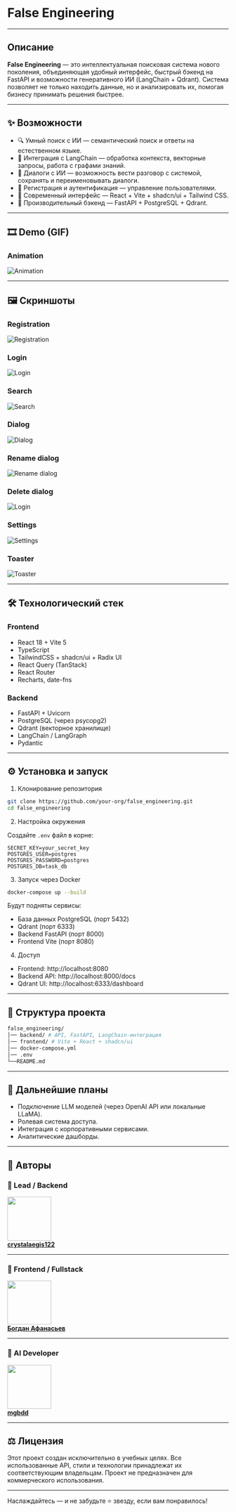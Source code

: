 # False Engineering

---

## Описание

**False Engineering** — это интеллектуальная поисковая система нового поколения, объединяющая удобный интерфейс, быстрый бэкенд на FastAPI и возможности генеративного ИИ (LangChain + Qdrant).
Система позволяет не только находить данные, но и анализировать их, помогая бизнесу принимать решения быстрее.

---

## ✨ Возможности

- 🔍 Умный поиск с ИИ — семантический поиск и ответы на естественном языке.
- 🧠 Интеграция с LangChain — обработка контекста, векторные запросы, работа с графами знаний.
- 💬 Диалоги с ИИ — возможность вести разговор с системой, сохранять и переименовывать диалоги.
- 👥 Регистрация и аутентификация — управление пользователями.
- 🎨 Современный интерфейс — React + Vite + shadcn/ui + Tailwind CSS.
- 🚀 Производительный бэкенд — FastAPI + PostgreSQL + Qdrant.

---

## 🎞️ Demo (GIF)

### Animation

![Animation](./screenshots/false_engineering_animation.gif)

---

## 🖼️ Скриншоты

### Registration

![Registration](./screenshots/registration.png)

### Login

![Login](./screenshots/login.png)

### Search

![Search](./screenshots/search.png)

### Dialog

![Dialog](./screenshots/dialog_and_answer_ai.png)

### Rename dialog

![Rename dialog](./screenshots/rename_dialog.png)

### Delete dialog

![Login](./screenshots/delete_dialog.png)

### Settings

![Settings](./screenshots/settings.png)

### Toaster

![Toaster](./screenshots/toaster.png)

---

## 🛠️ Технологический стек

### Frontend

- React 18 + Vite 5
- TypeScript
- TailwindCSS + shadcn/ui + Radix UI
- React Query (TanStack)
- React Router
- Recharts, date-fns

### Backend

- FastAPI + Uvicorn
- PostgreSQL (через psycopg2)
- Qdrant (векторное хранилище)
- LangChain / LangGraph
- Pydantic

---

## ⚙️ Установка и запуск

1. Клонирование репозитория

```bash
git clone https://github.com/your-org/false_engineering.git
cd false_engineering
```

2. Настройка окружения

Создайте `.env` файл в корне:

```env
SECRET_KEY=your_secret_key
POSTGRES_USER=postgres
POSTGRES_PASSWORD=postgres
POSTGRES_DB=task_db
```

3. Запуск через Docker

```bash
docker-compose up --build
```

Будут подняты сервисы:

- База данных PostgreSQL (порт 5432)
- Qdrant (порт 6333)
- Backend FastAPI (порт 8000)
- Frontend Vite (порт 8080)

4. Доступ

- Frontend: http://localhost:8080
- Backend API: http://localhost:8000/docs
- Qdrant UI: http://localhost:6333/dashboard

---

## 📂 Структура проекта

```bash
false_engineering/
│── backend/ # API, FastAPI, LangChain-интеграция
│── frontend/ # Vite + React + shadcn/ui
│── docker-compose.yml
│── .env
└──README.md
```

---

## 🚧 Дальнейшие планы

- Подключение LLM моделей (через OpenAI API или локальные LLaMA).
- Ролевая система доступа.
- Интеграция с корпоративными сервисами.
- Аналитические дашборды.

---

## 🤝 Авторы

### 👑 Lead / Backend

<a href="https://github.com/crystalaegis122">
  <img src="https://avatars.githubusercontent.com/u/234539503?v=4" width="100" />
</a>  
<br/>
<a href="https://github.com/crystalaegis122"><b>crystalaegis122</b></a>

---

### 🎨 Frontend / Fullstack

<a href="https://github.com/Bogdan-Afanasev">
  <img src="https://avatars.githubusercontent.com/u/173070174?v=4" width="100" />
</a>  
<br/>
<a href="https://github.com/Bogdan-Afanasev"><b>Богдан Афанасьев</b></a>

---

### 🤖 AI Developer

<a href="https://github.com/mgbdd">
  <img src="https://avatars.githubusercontent.com/u/132687128?v=4" width="100" />
</a>  
<br/>
<a href="https://github.com/mgbdd"><b>mgbdd</b></a>

---

## ⚖️ Лицензия

Этот проект создан исключительно в учебных целях. Все использованные API, стили и технологии принадлежат их соответствующим владельцам. Проект не предназначен для коммерческого использования.

---

Наслаждайтесь — и не забудьте ⭐ звезду, если вам понравилось!
